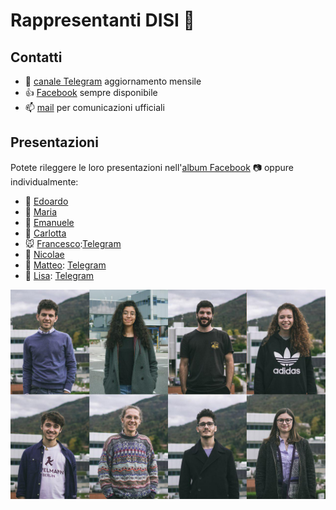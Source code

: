 # Rappresentanti DISI :busts_in_silhouette:

<!-- Il DISI è  -->

## Contatti

* :memo: [canale Telegram](https://t.me/rappresentantidisi) aggiornamento mensile
* :thumbsup: [Facebook](https://www.facebook.com/rappresentantidisi/) sempre disponibile
* :mailbox: [mail](rapp.stud.disi@unitn.it) per comunicazioni ufficiali

## Presentazioni

Potete rileggere le loro presentazioni nell'[album Facebook](https://facebook.com/rappresentantidisi/photos/?tab=album&album_id=1904522112988453) 📷 oppure individualmente:

- 🐒 [Edoardo](http://bit.ly/elezioni-disi-2018-edoardo)
- 🐳 [Maria](http://bit.ly/elezioni-disi-2018-maria)
- 🐻 [Emanuele](http://bit.ly/elezioni-disi-2018-emanuele)
- 🐰 [Carlotta](http://bit.ly/elezioni-disi-2018-carlotta)
- 🐭 [Francesco](http://bit.ly/elezioni-disi-2018-francesco):[Telegram](https://t.me/fra_701)
- 🦊 [Nicolae](http://bit.ly/elezioni-disi-2018-nicolae)
- 🦁 [Matteo](http://bit.ly/elezioni-disi-2018-matteo): [Telegram](https://t.me/matteounitn)
- 🐞 [Lisa](http://bit.ly/elezioni-disi-2018-lisa): [Telegram](https://t.me/LisaSchivalocchi)

![Rappresentanti DISI 2018-2020](../images/representatives/2018-2020.jpg "Rappresentanti DISI in carica")

<!-- ## Risultati -->
<!-- ## Programma -->
<!-- ## Obiettivi -->

<!-- ## Scorsi mandati -->

<!-- ## Risultati -->
<!-- ## Programma -->
<!-- ## Obiettivi -->
